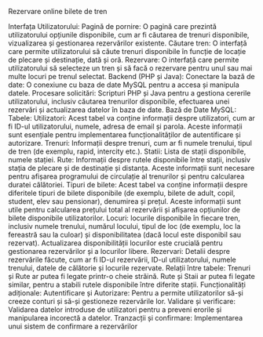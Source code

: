 Rezervare online bilete de tren

Interfața Utilizatorului:
Pagină de pornire: O pagină care prezintă utilizatorului opțiunile disponibile, cum ar fi căutarea de trenuri disponibile, vizualizarea și gestionarea rezervărilor existente.
Căutare tren: O interfață care permite utilizatorului să căute trenuri disponibile în funcție de locație de plecare și destinație, dată și oră.
Rezervare: O interfață care permite utilizatorului să selecteze un tren și să facă o rezervare pentru unul sau mai multe locuri pe trenul selectat.
Backend (PHP și Java):
Conectare la bază de date: O conexiune cu baza de date MySQL pentru a accesa și manipula datele.
Procesare solicitări: Scripturi PHP și Java pentru a gestiona cererile utilizatorului, inclusiv căutarea trenurilor disponibile, efectuarea unei rezervări și actualizarea datelor în baza de date.
Bază de Date MySQL:
Tabele:
Utilizatori: Acest tabel va conține informații despre utilizatori, cum ar fi ID-ul utilizatorului, numele, adresa de email și parola.
    Aceste informații sunt esențiale pentru implementarea funcționalităților de autentificare și autorizare.
Trenuri: Informații despre trenuri, cum ar fi numele trenului, tipul de tren (de exemplu, rapid, intercity etc.).
Statii: Lista de stații disponibile, numele stației.
Rute: Informații despre rutele disponibile între stații, inclusiv stația de plecare și de destinație și distanța.
Aceste informații sunt necesare pentru afișarea programului de circulație al trenurilor și pentru calcularea duratei călătoriei.
Tipuri de bilete: Acest tabel va conține informații despre diferitele tipuri de bilete disponibile (de exemplu, bilete de adult, copil, student, elev sau pensionar), denumirea și prețul. Aceste informații sunt utile pentru calcularea prețului total al rezervării și afișarea opțiunilor de bilete disponibile utilizatorilor.
Locuri: locurile disponibile în fiecare tren, inclusiv numele trenului, numărul locului, tipul de loc (de exemplu, loc la fereastră sau la culoar) și disponibilitatea (dacă locul este disponibil sau rezervat).
 Actualizarea disponibilității locurilor este crucială pentru gestionarea rezervărilor și a locurilor libere.
Rezervari: Detalii despre rezervările făcute, cum ar fi ID-ul rezervării, ID-ul utilizatorului, numele trenului, datele de călătorie și locurile rezervate.
Relații între tabele:
Trenuri și Rute ar putea fi legate printr-o cheie străină.
Rute și Staii ar putea fi legate similar, pentru a stabili rutele disponibile între diferite stații.
Funcționalități adiționale:
Autentificare și Autorizare: Pentru a permite utilizatorilor să-și creeze conturi și să-și gestioneze rezervările lor.
Validare și verificare: Validarea datelor introduse de utilizatori pentru a preveni erorile și manipularea incorectă a datelor.
Tranzacții și confirmare: Implementarea unui sistem de confirmare a rezervărilor 
